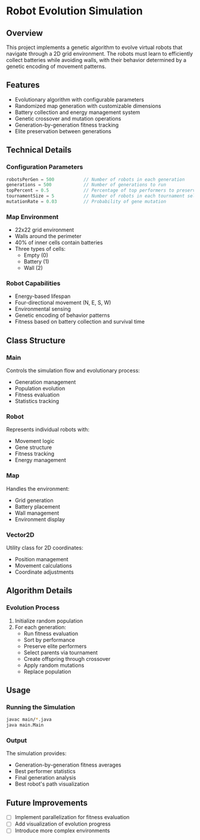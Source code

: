 # Robot Evolution Simulation

## Overview
This project implements a genetic algorithm to evolve virtual robots that navigate through a 2D grid environment. The robots must learn to efficiently collect batteries while avoiding walls, with their behavior determined by a genetic encoding of movement patterns.

## Features
- Evolutionary algorithm with configurable parameters
- Randomized map generation with customizable dimensions
- Battery collection and energy management system
- Genetic crossover and mutation operations
- Generation-by-generation fitness tracking
- Elite preservation between generations

## Technical Details

### Configuration Parameters
```java
robotsPerGen = 500           // Number of robots in each generation
generations = 500            // Number of generations to run
topPercent = 0.5             // Percentage of top performers to preserve
tournamentSize = 5           // Number of robots in each tournament selection
mutationRate = 0.03          // Probability of gene mutation
```

### Map Environment
- 22x22 grid environment
- Walls around the perimeter
- 40% of inner cells contain batteries
- Three types of cells:
  - Empty (0)
  - Battery (1)
  - Wall (2)

### Robot Capabilities
- Energy-based lifespan
- Four-directional movement (N, E, S, W)
- Environmental sensing
- Genetic encoding of behavior patterns
- Fitness based on battery collection and survival time

## Class Structure

### Main
Controls the simulation flow and evolutionary process:
- Generation management
- Population evolution
- Fitness evaluation
- Statistics tracking

### Robot
Represents individual robots with:
- Movement logic
- Gene structure
- Fitness tracking
- Energy management

### Map
Handles the environment:
- Grid generation
- Battery placement
- Wall management
- Environment display

### Vector2D
Utility class for 2D coordinates:
- Position management
- Movement calculations
- Coordinate adjustments

## Algorithm Details

### Evolution Process
1. Initialize random population
2. For each generation:
   - Run fitness evaluation
   - Sort by performance
   - Preserve elite performers
   - Select parents via tournament
   - Create offspring through crossover
   - Apply random mutations
   - Replace population

## Usage

### Running the Simulation
```bash
javac main/*.java
java main.Main
```

### Output
The simulation provides:
- Generation-by-generation fitness averages
- Best performer statistics
- Final generation analysis
- Best robot's path visualization

## Future Improvements
- [ ] Implement parallelization for fitness evaluation
- [ ] Add visualization of evolution progress
- [ ] Introduce more complex environments
